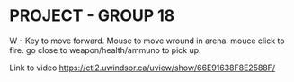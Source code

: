 # PROJECT - GROUP 18

W - Key to move forward.
Mouse to move wround in arena.
mouce click to fire.
go close to weapon/health/ammuno to pick up.


Link to video https://ctl2.uwindsor.ca/uview/show/66E91638F8E2588F/



